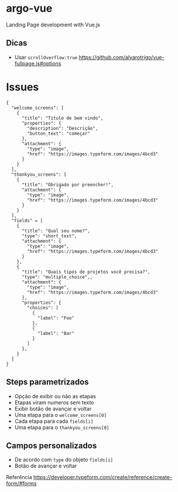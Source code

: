 # argo-vue
Landing Page development with Vue.js

## Dicas

- Usar `scrollOverflow:true` https://github.com/alvarotrigo/vue-fullpage.js#options

# Issues

```
{
  "welcome_screens": [
    {
      "title": "Titulo de bem vindo",
      "properties": {
        "description": "Descrição",
        "button_text": "começar"
      },
      "attachment": {
        "type": "image",
        "href": "https://images.typeform.com/images/4bcd3"
      }
    }
  ],
  "thankyou_screens": [
    {
      "title": "Obrigado por preencher!",
      "attachment": {
        "type": "image",
        "href": "https://images.typeform.com/images/4bcd3"
      }
    }
  ],
  "fields" = [
    {
      "title": "Qual seu nome?",
      "type": "short_text",
      "attachment": {
        "type": "image",
        "href": "https://images.typeform.com/images/4bcd3"
      }
    },
    {
      "title": "Quais tipos de projetos você precisa?",
      "type": "multiple_choice",,
      "attachment": {
        "type": "image",
        "href": "https://images.typeform.com/images/4bcd3"
      },
      "properties": {
        "choices": [
          {
            "label": "Foo"
          },
          {
            "label": "Bar"
          }
        ]
      },
    }
  ]
}
```


## Steps parametrizados

- Opção de exibir ou não as etapas
- Etapas viram numeros sem texto
- Exibir botão de avançar e voltar
- Uma etapa para o `welcome_screens[0]`
- Cada etapa para cada `fields[i]` 
- Uma etapa para o `thankyou_screens[0]`

## Campos personalizados

- De acordo com `type` do objeto `fields[i]`
- Botão de avançar e voltar

Referência https://developer.typeform.com/create/reference/create-form/#forms